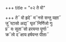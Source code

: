 +++
title = "०२ ते वो"

+++
ते᳓ वो हृदे᳓ म᳓नसे सन्तु यज्ञा᳓  
जु᳓ष्टासो अद्य᳓ घृत᳓निर्णिजो गुः  
प्र᳓ वः सुता᳓सो हरयन्त पूर्णाः᳓  
क्र᳓त्वे द᳓क्षाय हर्षयन्त पीताः᳓